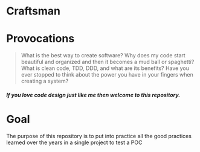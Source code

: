 # Craftsman


# Provocations

> What is the best way to create software?
> Why does my code start beautiful and organized and then it becomes a mud ball or spaghetti?
> What is clean code, TDD, DDD, and what are its benefits?
> Have you ever stopped to think about the power you have in your fingers when creating a system?

##### If you love code design just like me then welcome to this repository.

# Goal

The purpose of this repository is to put into practice all the good practices learned over the years in a single project to test a POC
